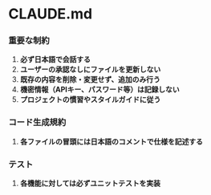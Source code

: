 # CLAUDE.md

### 重要な制約

1. **必ず日本語で会話する**
2. **ユーザーの承認なしにファイルを更新しない**
3. **既存の内容を削除・変更せず、追加のみ行う**
4. **機密情報（APIキー、パスワード等）は記録しない**
5. **プロジェクトの慣習やスタイルガイドに従う**


### コード生成規約

1. **各ファイルの冒頭には日本語のコメントで仕様を記述する**


### テスト

1. **各機能に対しては必ずユニットテストを実装**

